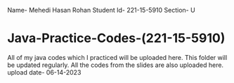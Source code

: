 Name- Mehedi Hasan Rohan
Student Id- 221-15-5910
Section- U

# Java-Practice-Codes-(221-15-5910)

All of my java codes which I practiced will be uploaded here.
This folder will be updated regularly.
All the codes from the slides are also uploaded here.
upload date- 06-14-2023
